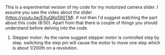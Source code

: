 This is a experimental version of my code for my motorized camera slider. I assume you saw the video about the slider (https://youtu.be/EXuQKe590TM). if not then I'd suggest watching the part about this code (8:50). Apart from that there is couple of things you should understand before delving into the code.

1. Stepper motor: As the name suggest stepper motor is controlled step by step. switching the step pin will cause the motor to move one step which is about 1/200th on a revolution. 
